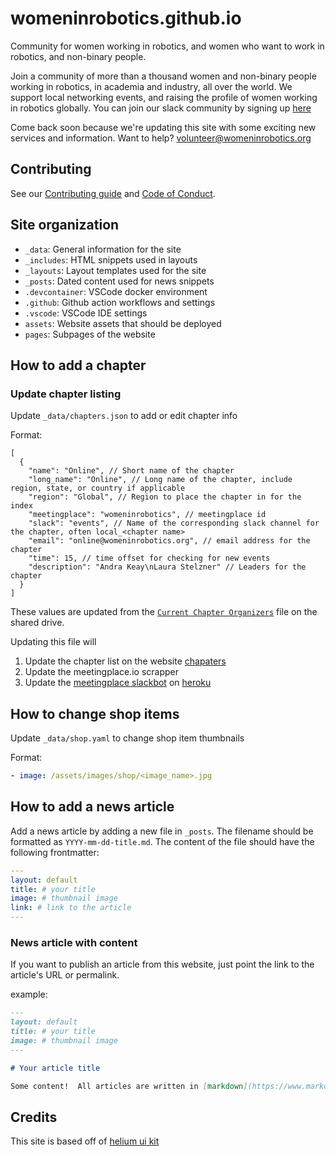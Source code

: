 # womeninrobotics.github.io

Community for women working in robotics, and women who want to work in robotics, and non-binary people.

Join a community of more than a thousand women and non-binary people working in robotics, in academia and industry, all over the world. We support local networking events, and raising the profile of women working in robotics globally. You can join our slack community by signing up [here](https://forms.gle/RKRNpKYWA2smGW2c9)

Come back soon because we're updating this site with some exciting new services and information. Want to help? volunteer@womeninrobotics.org

## Contributing

See our [Contributing guide](CONTRIBUTING.md) and [Code of Conduct](CODE_OF_CONDUCT.md).

## Site organization

* `_data`: General information for the site
* `_includes`: HTML snippets used in layouts
* `_layouts`: Layout templates used for the site
* `_posts`: Dated content used for news snippets
* `.devcontainer`: VSCode docker environment
* `.github`: Github action workflows and settings
* `.vscode`: VSCode IDE settings
* `assets`: Website assets that should be deployed
* `pages`: Subpages of the website

## How to add a chapter

### Update chapter listing

Update `_data/chapters.json` to add or edit chapter info

Format:

```jsonc
[
  {
    "name": "Online", // Short name of the chapter
    "long_name": "Online", // Long name of the chapter, include region, state, or country if applicable
    "region": "Global", // Region to place the chapter in for the index
    "meetingplace": "womeninrobotics", // meetingplace id
    "slack": "events", // Name of the corresponding slack channel for the chapter, often local_<chapter name>
    "email": "online@womeninrobotics.org", // email address for the chapter
    "time": 15, // time offset for checking for new events
    "description": "Andra Keay\nLaura Stelzner" // Leaders for the chapter
  }
]
```

These values are updated from the [`Current Chapter Organizers`](https://docs.google.com/spreadsheets/d/1Z9iAIqHjX-nGQ3G9jNqXhYdm38QD7I1HmJVSlmf_d-E/edit?usp=sharing) file on the shared drive.

Updating this file will

1. Update the chapter list on the website [chapaters](https://www.womeninrobotics.org/chapters/)
2. Update the meetingplace.io scrapper
3. Update the [meetingplace slackbot](https://github.com/womeninrobotics/meetingplace-slack-bot) on [heroku](https://dashboard.heroku.com/apps/meetingplace-slack-bot
)

## How to change shop items

Update `_data/shop.yaml` to change shop item thumbnails

Format:

```yaml
- image: /assets/images/shop/<image_name>.jpg
```

## How to add a news article

Add a news article by adding a new file in `_posts`.   The filename should be formatted as `YYYY-mm-dd-title.md`.  The content of the file should have the following frontmatter:

```yaml
---
layout: default
title: # your title
image: # thumbnail image
link: # link to the article
---
```

### News article with content

If you want to publish an article from this website, just point the link to the article's URL or permalink.

example:

```md
---
layout: default
title: # your title
image: # thumbnail image
---

# Your article title

Some content!  All articles are written in [markdown](https://www.markdownguide.org/)
```

## Credits

This site is based off of [helium ui kit](https://uideck.com/templates/category/ui-kits/)
